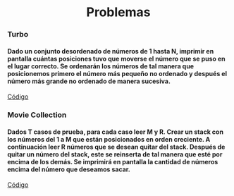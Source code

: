 <div align="center">  

# Problemas  

 <div align="left">  
  
 ### Turbo
   #### Dado un conjunto desordenado de números de 1 hasta N, imprimir en pantalla cuántas posiciones tuvo que moverse el número que se puso en el lugar correcto. Se ordenarán los números de tal manera que posicionemos primero el número más pequeño no ordenado y después el número más grande no ordenado de manera sucesiva.
   [Código](https://github.com/marinovivianUPB/Algoritmica/tree/main/Estructura%de%Datos/BIT/Problemas/Turbo/turbo.cpp)  
 ### Movie Collection
  #### Dados T casos de prueba, para cada caso leer M y R. Crear un stack con los números del 1 a M que están posicionados en orden creciente. A continuación leer R números que se desean quitar del stack. Después de quitar un número del stack, este se reinserta de tal manera que esté por encima de los demás. Se imprimirá en pantalla la cantidad de números encima del número que deseamos sacar.
   [Código](https://github.com/marinovivianUPB/Algoritmica/tree/main/Estructura%de%Datos/BIT/Problemas/Movie%20Collection/movieCollection.cpp)
